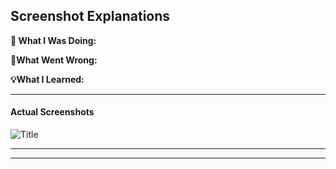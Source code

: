 ## Screenshot Explanations

**🔹 What I Was Doing:**

**🔸What Went Wrong:**

**💡What I Learned:**

---

#### Actual Screenshots

![Title](link)

---

---

